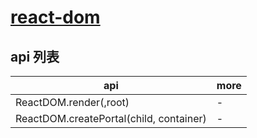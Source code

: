 # [react-dom]()

## api 列表

| api                                     | more |
| --------------------------------------- | ---- |
| ReactDOM.render(<App />,root)           | -    |
| ReactDOM.createPortal(child, container) | -    |
